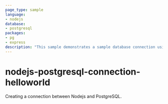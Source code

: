 ```yaml
---
page_type: sample
language:
- nodejs
database:
- postgresql
packages:
- pg
- express
description: "This sample demonstrates a sample database connection using postgres npm package."
---
```


# nodejs-postgresql-connection-helloworld
Creating a connection between Nodejs and PostgreSQL.
